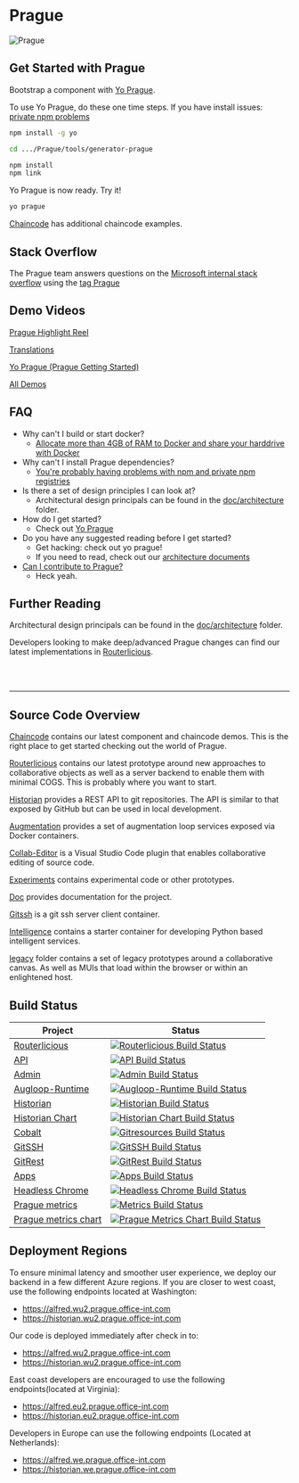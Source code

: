 # Prague

![Prague](http://wallpapers-best.com/uploads/posts/2015-09/18_prague.jpg)

## Get Started with Prague

Bootstrap a component with [Yo Prague](./tools/generator-prague/README.md).

To use Yo Prague, do these one time steps. If you have install issues: [private npm problems](https://stackoverflow.microsoft.com/questions/137930/npm-install-fails-with-auth-issues/137931#137931)

````bash
npm install -g yo

cd .../Prague/tools/generator-prague

npm install
npm link
````

Yo Prague is now ready. Try it!
````bash
yo prague
````

[Chaincode](./chaincode/README.md) has additional chaincode examples.

## Stack Overflow
The Prague team answers questions on the [Microsoft internal stack overflow](https://stackoverflow.microsoft.com/) using the [tag Prague](https://stackoverflow.microsoft.com/questions/tagged/prague)

## Demo Videos
[Prague Highlight Reel](https://msit.microsoftstream.com/video/fde32402-b458-431e-b223-26a4cdfc350c)

[Translations](https://msit.microsoftstream.com/video/baf075cb-8718-4b16-aa73-400b64766317)

[Yo Prague (Prague Getting Started)](https://msit.microsoftstream.com/video/95532bfa-919e-4233-943e-55faaf418234)

[All Demos](https://msit.microsoftstream.com/channel/de63dd15-b6a2-4237-9fbc-2a2629b12fbc)

## FAQ

* Why can't I build or start docker?
  * [Allocate more than 4GB of RAM to Docker and share your harddrive with Docker](https://stackoverflow.microsoft.com/questions/137472/im-getting-docker-build-error-number-137)
* Why can't I install Prague dependencies?
  * [You're probably having problems with npm and private npm registries](https://stackoverflow.microsoft.com/questions/137930/npm-install-fails-with-auth-issues/137931#137931)
* Is there a set of design principles I can look at?
  * Architectural design principals can be found in the [doc/architecture](./doc/architecture) folder. 
* How do I get started?
  * Check out [Yo Prague](./tools/generator-prague/README.md)
* Do you have any suggested reading before I get started?
  * Get hacking: check out yo prague!
  * If you need to read, check out our [architecture documents](./doc/architecture)
* [Can I contribute to Prague?](https://stackoverflow.microsoft.com/questions/126025/can-i-contribute-to-the-prague-codebase/126026#126026)
  * Heck yeah.

## Further Reading
Architectural design principals can be found in the [doc/architecture](./doc/architecture) folder.

Developers looking to make deep/advanced Prague changes can find our latest implementations in [Routerlicious](./routerlicious).

<br />
<br />

---

## Source Code Overview

[Chaincode](./chaincode) contains our latest component and chaincode demos. This is the right place to get started checking out the world of Prague.

[Routerlicious](./routerlicious) contains our latest prototype around new approaches to collaborative objects as well as a server backend to enable them with minimal COGS. This is probably where you want to start.

[Historian](./historian) provides a REST API to git repositories. The API is similar to that exposed by GitHub but can be used in local development.

[Augmentation](./augmentation) provides a set of augmentation loop services exposed via Docker containers.

[Collab-Editor](./collab-editor) is a Visual Studio Code plugin that enables collaborative editing of source code.

[Experiments](./experiments) contains experimental code or other prototypes.

[Doc](./doc) provides documentation for the project.

[Gitssh](./gitssh) is a git ssh server client container.

[Intelligence](./intelligence) contains a starter container for developing Python based intelligent services.

[legacy](./legacy) folder contains a set of legacy prototypes around a collaborative canvas. As well as MUIs that load within the browser or within an enlightened host.


## Build Status

|Project|Status|
|-------|------|
|[Routerlicious](./routerlicious)|[![Routerlicious Build Status](https://offnet.visualstudio.com/_apis/public/build/definitions/0a22f611-6a4a-4416-a1bb-53ed7284aa21/3/badge)](https://offnet.visualstudio.com/officenet/_build/index?definitionId=3)|
|[API](./routerlicious)|[![API Build Status](https://offnet.visualstudio.com/_apis/public/build/definitions/0a22f611-6a4a-4416-a1bb-53ed7284aa21/10/badge)](https://offnet.visualstudio.com/officenet/_build/index?definitionId=10)|
|[Admin](./admin)|[![Admin Build Status](https://offnet.visualstudio.com/_apis/public/build/definitions/0a22f611-6a4a-4416-a1bb-53ed7284aa21/17/badge)](https://offnet.visualstudio.com/officenet/_build/index?definitionId=17)|
|[Augloop-Runtime](./augloop-runtime)|[![Augloop-Runtime Build Status](https://offnet.visualstudio.com/_apis/public/build/definitions/0a22f611-6a4a-4416-a1bb-53ed7284aa21/22/badge)](https://offnet.visualstudio.com/officenet/_build/index?definitionId=22)|
|[Historian](./historian)|[![Historian Build Status](https://offnet.visualstudio.com/_apis/public/build/definitions/0a22f611-6a4a-4416-a1bb-53ed7284aa21/7/badge)](https://offnet.visualstudio.com/officenet/_build/index?definitionId=7)|
|[Historian Chart](./charts/historian)|[![Historian Chart Build Status](https://offnet.visualstudio.com/_apis/public/build/definitions/0a22f611-6a4a-4416-a1bb-53ed7284aa21/13/badge)](https://offnet.visualstudio.com/officenet/_build/index?definitionId=13)|
|[Cobalt](https://offnet.visualstudio.com/officenet/_git/cobalt-netcore)|[![Gitresources Build Status](https://offnet.visualstudio.com/_apis/public/build/definitions/0a22f611-6a4a-4416-a1bb-53ed7284aa21/12/badge)](https://offnet.visualstudio.com/officenet/_build/index?definitionId=12)|
|[GitSSH](./gitssh)|[![GitSSH Build Status](https://offnet.visualstudio.com/_apis/public/build/definitions/0a22f611-6a4a-4416-a1bb-53ed7284aa21/5/badge)](https://offnet.visualstudio.com/officenet/_build/index?definitionId=5)|
|[GitRest](./gitrest)|[![GitRest Build Status](https://offnet.visualstudio.com/_apis/public/build/definitions/0a22f611-6a4a-4416-a1bb-53ed7284aa21/8/badge)](https://offnet.visualstudio.com/officenet/_build/index?definitionId=8)|
|[Apps](./apps)|[![Apps Build Status](https://offnet.visualstudio.com/_apis/public/build/definitions/0a22f611-6a4a-4416-a1bb-53ed7284aa21/16/badge)](https://offnet.visualstudio.com/officenet/_build/index?definitionId=16)|
|[Headless Chrome](./tools/headless-chrome)|[![Headless Chrome Build Status](https://offnet.visualstudio.com/_apis/public/build/definitions/0a22f611-6a4a-4416-a1bb-53ed7284aa21/19/badge)](https://offnet.visualstudio.com/officenet/_build/index?definitionId=19)|
|[Prague metrics](./tools/prague-metrics)|[![Metrics Build Status](https://offnet.visualstudio.com/_apis/public/build/definitions/0a22f611-6a4a-4416-a1bb-53ed7284aa21/20/badge)](https://offnet.visualstudio.com/officenet/_build/index?definitionId=20)|
|[Prague metrics chart](./charts/prague-metrics)|[![Prague Metrics Chart Build Status](https://offnet.visualstudio.com/_apis/public/build/definitions/0a22f611-6a4a-4416-a1bb-53ed7284aa21/21/badge)](https://offnet.visualstudio.com/officenet/_build/index?definitionId=21)|

## Deployment Regions
To ensure minimal latency and smoother user experience, we deploy our backend in a few different Azure regions. If you are closer to west coast, use the following endpoints located at Washington:
* https://alfred.wu2.prague.office-int.com
* https://historian.wu2.prague.office-int.com

Our code is deployed immediately after check in to:
* https://alfred.wu2.prague.office-int.com
* https://historian.wu2.prague.office-int.com

East coast developers are encouraged to use the following endpoints(located at Virginia):
* https://alfred.eu2.prague.office-int.com
* https://historian.eu2.prague.office-int.com

Developers in Europe can use the following endpoints (Located at Netherlands):
* https://alfred.we.prague.office-int.com
* https://historian.we.prague.office-int.com

